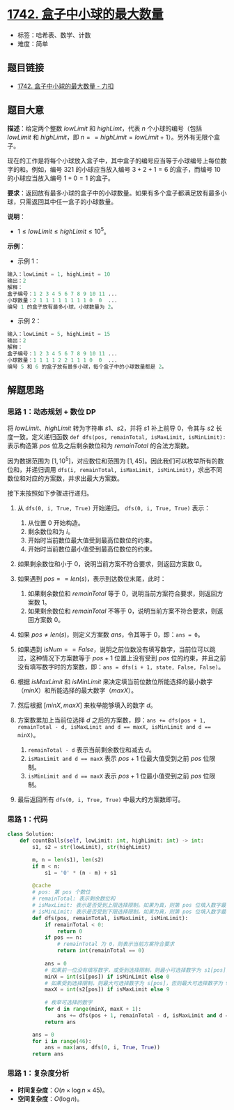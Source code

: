 # [1742. 盒子中小球的最大数量](https://leetcode.cn/problems/maximum-number-of-balls-in-a-box/)

- 标签：哈希表、数学、计数
- 难度：简单

## 题目链接

- [1742. 盒子中小球的最大数量 - 力扣](https://leetcode.cn/problems/maximum-number-of-balls-in-a-box/)

## 题目大意

**描述**：给定两个整数 $lowLimit$ 和 $highLimt$，代表 $n$ 个小球的编号（包括 $lowLimit$ 和 $highLimit$，即 $n == highLimit = lowLimit + 1$）。另外有无限个盒子。

现在的工作是将每个小球放入盒子中，其中盒子的编号应当等于小球编号上每位数字的和。例如，编号 $321$ 的小球应当放入编号 $3 + 2 + 1 = 6$ 的盒子，而编号 $10$ 的小球应当放入编号 $1 + 0 = 1$ 的盒子。

**要求**：返回放有最多小球的盒子中的小球数量。如果有多个盒子都满足放有最多小球，只需返回其中任一盒子的小球数量。

**说明**：

- $1 \le lowLimit \le highLimit \le 10^5$。

**示例**：

- 示例 1：

```python
输入：lowLimit = 1, highLimit = 10
输出：2
解释：
盒子编号：1 2 3 4 5 6 7 8 9 10 11 ...
小球数量：2 1 1 1 1 1 1 1 1 0  0  ...
编号 1 的盒子放有最多小球，小球数量为 2。
```

- 示例 2：

```python
输入：lowLimit = 5, highLimit = 15
输出：2
解释：
盒子编号：1 2 3 4 5 6 7 8 9 10 11 ...
小球数量：1 1 1 1 2 2 1 1 1 0  0  ...
编号 5 和 6 的盒子放有最多小球，每个盒子中的小球数量都是 2。
```

## 解题思路

### 思路 1：动态规划 + 数位 DP

将 $lowLimit$、$highLimit$ 转为字符串 $s1$、$s2$，并将 $s1$ 补上前导 $0$，令其与 $s2$ 长度一致。定义递归函数 `def dfs(pos, remainTotal, isMaxLimit, isMinLimit):` 表示构造第 $pos$ 位及之后剩余数位和为 $remainTotal$ 的合法方案数。

因为数据范围为 $[1, 10^5]$，对应数位和范围为 $[1, 45]$。因此我们可以枚举所有的数位和，并递归调用 `dfs(i, remainTotal, isMaxLimit, isMinLimit)`，求出不同数位和对应的方案数，并求出最大方案数。

接下来按照如下步骤进行递归。

1. 从 `dfs(0, i, True, True)` 开始递归。 `dfs(0, i, True, True)` 表示：
	1. 从位置 $0$ 开始构造。
	2. 剩余数位和为 $i$。
	3. 开始时当前数位最大值受到最高位数位的约束。
	4. 开始时当前数位最小值受到最高位数位的约束。

2. 如果剩余数位和小于 $0$，说明当前方案不符合要求，则返回方案数 $0$。

3. 如果遇到  $pos == len(s)$，表示到达数位末尾，此时：
	1. 如果剩余数位和 $remainTotal$ 等于 $0$，说明当前方案符合要求，则返回方案数 $1$。
	2. 如果剩余数位和 $remainTotal$ 不等于 $0$，说明当前方案不符合要求，则返回方案数 $0$。

4. 如果 $pos \ne len(s)$，则定义方案数 $ans$，令其等于 $0$，即：`ans = 0`。
5. 如果遇到 $isNum == False$，说明之前位数没有填写数字，当前位可以跳过，这种情况下方案数等于 $pos + 1$ 位置上没有受到 $pos$ 位的约束，并且之前没有填写数字时的方案数，即：`ans = dfs(i + 1, state, False, False)`。
6. 根据 $isMaxLimit$ 和 $isMinLimit$ 来决定填当前位数位所能选择的最小数字（$minX$）和所能选择的最大数字（$maxX$）。

7. 然后根据 $[minX, maxX]$ 来枚举能够填入的数字 $d$。
8. 方案数累加上当前位选择 $d$ 之后的方案数，即：`ans += dfs(pos + 1, remainTotal - d, isMaxLimit and d == maxX, isMinLimit and d == minX)`。
	1. `remainTotal - d` 表示当前剩余数位和减去 $d$。
	2. `isMaxLimit and d == maxX` 表示 $pos + 1$ 位最大值受到之前 $pos$ 位限制。
	3. `isMinLimit and d == maxX` 表示 $pos + 1$ 位最小值受到之前 $pos$ 位限制。
9. 最后返回所有 `dfs(0, i, True, True)` 中最大的方案数即可。

### 思路 1：代码

```python
class Solution:
    def countBalls(self, lowLimit: int, highLimit: int) -> int:
        s1, s2 = str(lowLimit), str(highLimit)

        m, n = len(s1), len(s2)
        if m < n:
            s1 = '0' * (n - m) + s1
        
        @cache
        # pos: 第 pos 个数位
        # remainTotal: 表示剩余数位和
        # isMaxLimit: 表示是否受到上限选择限制。如果为真，则第 pos 位填入数字最多为 s2[pos]；如果为假，则最大可为 9。
        # isMinLimit: 表示是否受到下限选择限制。如果为真，则第 pos 位填入数字最小为 s1[pos]；如果为假，则最小可为 0。
        def dfs(pos, remainTotal, isMaxLimit, isMinLimit):
            if remainTotal < 0:
                return 0
            if pos == n:
                # remainTotal 为 0，则表示当前方案符合要求
                return int(remainTotal == 0)
            
            ans = 0
            # 如果前一位没有填写数字，或受到选择限制，则最小可选择数字为 s1[pos]，否则最少为 0（可以含有前导 0）。
            minX = int(s1[pos]) if isMinLimit else 0
            # 如果受到选择限制，则最大可选择数字为 s[pos]，否则最大可选择数字为 9。
            maxX = int(s2[pos]) if isMaxLimit else 9
            
            # 枚举可选择的数字
            for d in range(minX, maxX + 1): 
                ans += dfs(pos + 1, remainTotal - d, isMaxLimit and d == maxX, isMinLimit and d == minX)
            return ans

        ans = 0
        for i in range(46):
            ans = max(ans, dfs(0, i, True, True))
        return ans
```

### 思路 1：复杂度分析

- **时间复杂度**：$O(n \times \log n \times 45)$。
- **空间复杂度**：$O(\log n)$。
